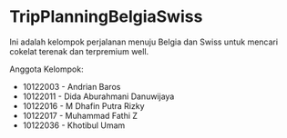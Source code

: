 # TripPlanningBelgiaSwiss
Ini adalah kelompok perjalanan menuju Belgia dan Swiss untuk mencari cokelat terenak dan terpremium well.

Anggota Kelompok:
- 10122003 - Andrian Baros
- 10122011 - Dida Aburahmani Danuwijaya
- 10122016 - M Dhafin Putra Rizky
- 10122017 - Muhammad Fathi Z
- 10122036 - Khotibul Umam
